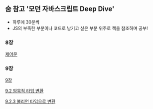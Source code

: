 ## 숨 참고 '모던 자바스크립트 Deep Dive'

- 하루에 30분씩
- JS의 부족한 부분이나 코드로 남기고 싶은 부분 위주로 책을 참조하며 공부!

### 8장

[제어문](https://github.com/mtseo01/deep-dive-js/blob/main/chapter-8/control-flow-statement.js)

### 9장

[9장](https://github.com/mtseo01/deep-dive-js/blob/main/chapter-9)

[9.2 암묵적 타입 변환](https://github.com/mtseo01/deep-dive-js/blob/main/chapter-9/implicit-coercion.js)

[9.2.3 불리언 타입으로 변환](https://github.com/mtseo01/deep-dive-js/blob/main/chapter-9/implicit-coercion-boolean.js)
